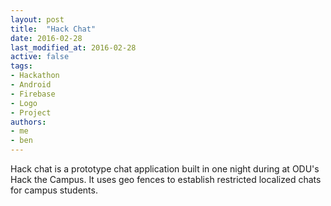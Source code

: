 ```yaml
---
layout: post
title:  "Hack Chat"
date: 2016-02-28
last_modified_at: 2016-02-28
active: false
tags:
- Hackathon
- Android
- Firebase
- Logo
- Project
authors:
- me
- ben
---
```


Hack chat is a prototype chat application built in one night during at ODU's Hack the Campus. It uses geo fences to establish restricted localized chats for campus students.
